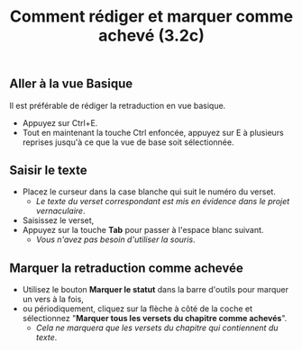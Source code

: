 ﻿---
title: Comment rédiger et marquer comme achevé (3.2c)
---
## Aller à la vue Basique

Il est préférable de rédiger la retraduction en vue basique.

-   Appuyez sur Ctrl+E.
-   Tout en maintenant la touche Ctrl enfoncée, appuyez sur E à plusieurs reprises jusqu'à ce que la vue de base soit sélectionnée.

## Saisir le texte

-   Placez le curseur dans la case blanche qui suit le numéro du verset.  
    -  *Le texte du verset correspondant est mis en évidence dans le projet vernaculaire*.
-   Saisissez le verset,
-   Appuyez sur la touche **Tab** pour passer à l'espace blanc suivant.  
    -  *Vous n'avez pas besoin d'utiliser la souris*.

## Marquer la retraduction comme achevée

-   Utilisez le bouton **Marquer le statut** dans la barre d'outils pour marquer un vers à la fois,
-   ou périodiquement, cliquez sur la flèche à côté de la coche et sélectionnez "**Marquer tous les versets du chapitre comme achevés**".  
    -  *Cela ne marquera que les versets du chapitre qui contiennent du texte*.



